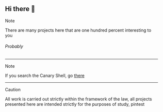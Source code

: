 ## Hi there 👋
> [!NOTE]
> There are many projects here that are one hundred percent interesting to you
###### Probably
***
> [!NOTE]
> If you search the Canary Shell, go [there](github.com/CanaryShell)
***
> [!CAUTION]
> All work is carried out strictly within the framework of the law, all projects presented here are intended strictly for the purposes of study, pintest
